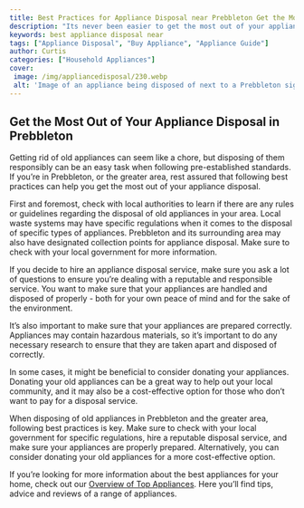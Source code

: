 ```yaml
---
title: Best Practices for Appliance Disposal near Prebbleton Get the Most Out of Your Disposal
description: "Its never been easier to get the most out of your appliance disposal near Prebbleton Learn some best practices for safe and responsible disposal of your electronics and appliances in this informative blog post"
keywords: best appliance disposal near
tags: ["Appliance Disposal", "Buy Appliance", "Appliance Guide"]
author: Curtis
categories: ["Household Appliances"]
cover: 
 image: /img/appliancedisposal/230.webp
 alt: 'Image of an appliance being disposed of next to a Prebbleton sign with the words Best Practices for Appliance Disposal near Prebbleton written on top'
---
```

## Get the Most Out of Your Appliance Disposal in Prebbleton
Getting rid of old appliances can seem like a chore, but disposing of them responsibly can be an easy task when following pre-established standards. If you’re in Prebbleton, or the greater area, rest assured that following best practices can help you get the most out of your appliance disposal. 

First and foremost, check with local authorities to learn if there are any rules or guidelines regarding the disposal of old appliances in your area. Local waste systems may have specific regulations when it comes to the disposal of specific types of appliances. Prebbleton and its surrounding area may also have designated collection points for appliance disposal. Make sure to check with your local government for more information. 

If you decide to hire an appliance disposal service, make sure you ask a lot of questions to ensure you’re dealing with a reputable and responsible service. You want to make sure that your appliances are handled and disposed of properly - both for your own peace of mind and for the sake of the environment. 

It’s also important to make sure that your appliances are prepared correctly. Appliances may contain hazardous materials, so it’s important to do any necessary research to ensure that they are taken apart and disposed of correctly. 

In some cases, it might be beneficial to consider donating your appliances. Donating your old appliances can be a great way to help out your local community, and it may also be a cost-effective option for those who don’t want to pay for a disposal service.

When disposing of old appliances in Prebbleton and the greater area, following best practices is key. Make sure to check with your local government for specific regulations, hire a reputable disposal service, and make sure your appliances are properly prepared. Alternatively, you can consider donating your old appliances for a more cost-effective option. 

If you’re looking for more information about the best appliances for your home, check out our [Overview of Top Appliances](./pages/appliance-overview). Here you’ll find tips, advice and reviews of a range of appliances.
